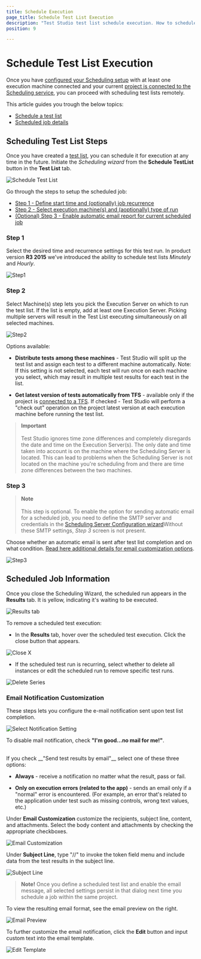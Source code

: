 ```yaml
---
title: Schedule Execution
page_title: Schedule Test List Execution
description: "Test Studio test list schedule execution. How to schedule a test list on remote machine with Test Studio"
position: 9

---
```

# Schedule Test List Execution

Once you have <a href="/features/scheduling-test-runs/multiple-machines-scheduling-setup/create-scheduling-server#configure-the-test-studio-scheduling-service" target="_blank">configured your Scheduling setup</a> with at least one execution machine connected and your current <a href="/features/scheduling-test-runs/connect-to-scheduling-server#schedule-tests-on-remote-execution-machines" target="_blank">project is connected to the Scheduling service</a>, you can proceed with scheduling test lists remotely.

This article guides you trough the below topics:

- [Schedule a test list](#scheduling-test-list-steps)
- [Scheduled job details](#scheduled-job-information)

## Scheduling Test List Steps

Once you have created a <a href="/getting-started/test-execution/test-lists-standalone" target="_blank">test list</a>, you can schedule it for execution at any time in the future. Initiate the _Scheduling wizard_ from the **Schedule TestList** button in the **Test List** tab.

![Schedule Test List][1]

Go through the steps to setup the scheduled job: 

- [Step 1 - Define start time and (optionally) job recurrence](#step-1)
- [Step 2 - Select execution machine(s) and (aoptionally) type of run](#step-2)
- [(Optional) Step 3 - Enable automatic email report for current scheduled job](#step-3)

### **Step 1**

Select the desired time and recurrence settings for this test run. In product version **R3 2015** we've introduced the ability to schedule test lists *Minutely* and *Hourly*.

![Step1][2]

### **Step 2**

Select Machine(s) step lets you pick the Execution Server on which to run the test list. If the list is empty, add at least one Execution Server. Picking multiple servers will result in the Test List executing simultaneously on all selected machines.

![Step2][3]

Options available:

- **Distribute tests among these machines** - Test Studio will split up the test list and assign each test to a different machine automatically. Note: If this setting is not selected, each test will run once on each machine you select, which may result in multiple test results for each test in the list.

- **Get latest version of tests automatically from TFS** - available only if the project is <a href="/features/source-control/tfs/connect-to-tfs" target="_blank">connected to a TFS</a>. If checked - Test Studio will perform a "check out" operation on the project latest version at each execution machine before running the test list.

> **Important**
> <br>
> <br>
> Test Studio ignores time zone differences and completely disregards the date and time on the Execution Server(s). The only date and time taken into account is on the machine where the Scheduling Server is located. This can lead to problems when the Scheduling Server is not located on the machine you're scheduling from and there are time zone differences between the two machines.

### **Step 3**

> **Note**
> <br>
> <br>
> This step is optional. To enable the option for sending automatic email for a scheduled job, you need to define the SMTP server and credentials in the <a href="/automated-tests/scheduling/multiple-machines-scheduling-setup/create-scheduling-server#automatic-email-notification-for-scheduled-executions" target="_blank">Scheduling Server Configuration wizard</a>Without these SMTP settings, _Step 3_ screen is not present.

Choose whether an automatic email is sent after test list completion and on what condition. [Read here additional details for email customization options](#email-notification-customization).

![Step3][4]

## Scheduled Job Information

Once you close the Scheduling Wizard, the scheduled run appears in the **Results** tab. It is yellow, indicating it's waiting to be executed.

![Results tab][10]

To remove a scheduled test execution:

- In the **Results** tab, hover over the scheduled test execution. Click the close button that appears.

![Close X ][11]

- If the scheduled test run is recurring, select whether to delete all instances or edit the scheduled run to remove specific test runs.

![Delete Series][12]

### Email Notification Customization

These steps lets you configure the e-mail notification sent upon test list completion.

![Select Notification Setting][5]

To disable mail notification, check __"I'm good...no mail for me!"__.

<br/>
If you check __"Send test results by email"__ select one of these three options:

- **Always** - receive a notification no matter what the result, pass or fail.

- **Only on execution errors (related to the app)** - sends an email only if a "normal" error is encountered. (For example, an error that's related to the application under test such as missing controls, wrong text values, etc.)

Under **Email Customization** customize the recipients, subject line, content, and attachments. Select the body content and attachments by checking the appropriate checkboxes.

![Email Customization][6]

Under __Subject Line__, type "//" to invoke the token field menu and include data from the test results in the subject line.

![Subject Line][7]

> __Note!__ Once you define a scheduled test list and enable the email message, all selected settings persist in that dialog next time you schedule a job within the same project.

To view the resulting email format, see the email preview on the right.

![Email Preview][8]

To further customize the email notification, click the **Edit** button and input custom text into the email template.

![Edit Template][9]

[1]: /img/features/scheduling-test-runs/schedule-execution/fig1.png
[2]: /img/features/scheduling-test-runs/schedule-execution/fig2.png
[3]: /img/features/scheduling-test-runs/schedule-execution/fig3.png
[4]: /img/features/scheduling-test-runs/schedule-execution/fig4.png
[5]: /img/features/scheduling-test-runs/schedule-execution/fig5.png
[6]: /img/features/scheduling-test-runs/schedule-execution/fig6.png
[7]: /img/features/scheduling-test-runs/schedule-execution/fig7.png
[8]: /img/features/scheduling-test-runs/schedule-execution/fig8.png
[9]: /img/features/scheduling-test-runs/schedule-execution/fig9.png
[10]: /img/features/scheduling-test-runs/schedule-execution/fig10.png
[11]: /img/features/scheduling-test-runs/schedule-execution/fig11.png
[12]: /img/features/scheduling-test-runs/schedule-execution/fig12.png
[13]: /img/features/scheduling-test-runs/schedule-execution/fig13.png